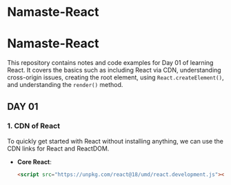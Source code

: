 # Namaste-React

# Namaste-React

This repository contains notes and code examples for Day 01 of learning React. It covers the basics such as including React via CDN, understanding cross-origin issues, creating the root element, using `React.createElement()`, and understanding the `render()` method.

## DAY 01

### 1. CDN of React

To quickly get started with React without installing anything, we can use the CDN links for React and ReactDOM.

- **Core React**:  
  ```html
  <script src="https://unpkg.com/react@18/umd/react.development.js"></script>
